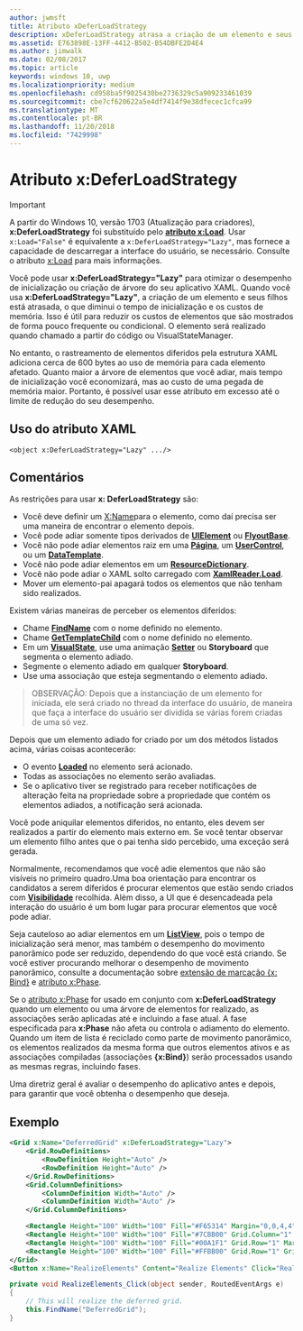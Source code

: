 ```yaml
---
author: jwmsft
title: Atributo xDeferLoadStrategy
description: xDeferLoadStrategy atrasa a criação de um elemento e seus filhos, o que reduz o tempo de inicialização, mas aumenta um pouco o uso da memória.Cada elemento afetado adiciona cerca de 600 bytes para o uso da memória.
ms.assetid: E763898E-13FF-4412-B502-B54DBFE2D4E4
ms.author: jimwalk
ms.date: 02/08/2017
ms.topic: article
keywords: windows 10, uwp
ms.localizationpriority: medium
ms.openlocfilehash: cd958ba5f9025430be2736329c5a909233461039
ms.sourcegitcommit: cbe7cf620622a5e4df7414f9e38dfecec1cfca99
ms.translationtype: MT
ms.contentlocale: pt-BR
ms.lasthandoff: 11/20/2018
ms.locfileid: "7429998"
---
```

# <a name="xdeferloadstrategy-attribute"></a>Atributo x:DeferLoadStrategy

> [!IMPORTANT]
> A partir do Windows 10, versão 1703 (Atualização para criadores), **x:DeferLoadStrategy** foi substituído pelo [**atributo x:Load**](x-load-attribute.md). Usar `x:Load="False"` é equivalente a `x:DeferLoadStrategy="Lazy"`, mas fornece a capacidade de descarregar a interface do usuário, se necessário. Consulte o atributo [x:Load](x-load-attribute.md) para mais informações.

Você pode usar **x:DeferLoadStrategy="Lazy"** para otimizar o desempenho de inicialização ou criação de árvore do seu aplicativo XAML. Quando você usa **x:DeferLoadStrategy="Lazy"**, a criação de um elemento e seus filhos está atrasada, o que diminui o tempo de inicialização e os custos de memória. Isso é útil para reduzir os custos de elementos que são mostrados de forma pouco frequente ou condicional. O elemento será realizado quando chamado a partir do código ou VisualStateManager.

No entanto, o rastreamento de elementos diferidos pela estrutura XAML adiciona cerca de 600 bytes ao uso de memória para cada elemento afetado. Quanto maior a árvore de elementos que você adiar, mais tempo de inicialização você economizará, mas ao custo de uma pegada de memória maior. Portanto, é possível usar esse atributo em excesso até o limite de redução do seu desempenho.

## <a name="xaml-attribute-usage"></a>Uso do atributo XAML

``` syntax
<object x:DeferLoadStrategy="Lazy" .../>
```

## <a name="remarks"></a>Comentários

As restrições para usar **x: DeferLoadStrategy** são:

- Você deve definir um [X:Name](x-name-attribute.md)para o elemento, como daí precisa ser uma maneira de encontrar o elemento depois.
- Você pode adiar somente tipos derivados de [**UIElement**](https://msdn.microsoft.com/library/windows/apps/br208911) ou [**FlyoutBase**](https://msdn.microsoft.com/library/windows/apps/dn279249).
- Você não pode adiar elementos raiz em uma [**Página**](https://msdn.microsoft.com/library/windows/apps/windows.ui.xaml.controls.page), um [**UserControl**](https://msdn.microsoft.com/library/windows/apps/windows.ui.xaml.controls.usercontrol), ou um [**DataTemplate**](https://msdn.microsoft.com/library/windows/apps/br242348).
- Você não pode adiar elementos em um [**ResourceDictionary**](https://msdn.microsoft.com/library/windows/apps/br208794).
- Você não pode adiar o XAML solto carregado com [**XamlReader.Load**](https://msdn.microsoft.com/library/windows/apps/br228048).
- Mover um elemento-pai apagará todos os elementos que não tenham sido realizados.

Existem várias maneiras de perceber os elementos diferidos:

- Chame [**FindName**](https://msdn.microsoft.com/library/windows/apps/br208715) com o nome definido no elemento.
- Chame [**GetTemplateChild**](https://msdn.microsoft.com/library/windows/apps/br209416) com o nome definido no elemento.
- Em um [**VisualState**](https://msdn.microsoft.com/library/windows/apps/br209007), use uma animação [**Setter**](https://msdn.microsoft.com/library/windows/apps/br208817) ou **Storyboard** que segmenta o elemento adiado.
- Segmente o elemento adiado em qualquer **Storyboard**.
- Use uma associação que esteja segmentando o elemento adiado.

> OBSERVAÇÃO: Depois que a instanciação de um elemento for iniciada, ele será criado no thread da interface do usuário, de maneira que faça a interface do usuário ser dividida se várias forem criadas de uma só vez.

Depois que um elemento adiado for criado por um dos métodos listados acima, várias coisas acontecerão:

- O evento [**Loaded**](https://msdn.microsoft.com/library/windows/apps/br208723) no elemento será acionado.
- Todas as associações no elemento serão avaliadas.
- Se o aplicativo tiver se registrado para receber notificações de alteração feita na propriedade sobre a propriedade que contém os elementos adiados, a notificação será acionada.

Você pode aniquilar elementos diferidos, no entanto, eles devem ser realizados a partir do elemento mais externo em. Se você tentar observar um elemento filho antes que o pai tenha sido percebido, uma exceção será gerada.

Normalmente, recomendamos que você adie elementos que não são visíveis no primeiro quadro.Uma boa orientação para encontrar os candidatos a serem diferidos é procurar elementos que estão sendo criados com [**Visibilidade**](https://msdn.microsoft.com/library/windows/apps/br208992) recolhida. Além disso, a UI que é desencadeada pela interação do usuário é um bom lugar para procurar elementos que você pode adiar.

Seja cauteloso ao adiar elementos em um [**ListView**](https://msdn.microsoft.com/library/windows/apps/br242878), pois o tempo de inicialização será menor, mas também o desempenho do movimento panorâmico pode ser reduzido, dependendo do que você está criando. Se você estiver procurando melhorar o desempenho de movimento panorâmico, consulte a documentação sobre [extensão de marcação {x: Bind}](x-bind-markup-extension.md) e [atributo x:Phase](x-phase-attribute.md).

Se o [atributo x:Phase](x-phase-attribute.md) for usado em conjunto com **x:DeferLoadStrategy** quando um elemento ou uma árvore de elementos for realizado, as associações serão aplicadas até e incluindo a fase atual. A fase especificada para **x:Phase** não afeta ou controla o adiamento do elemento. Quando um item de lista é reciclado como parte de movimento panorâmico, os elementos realizados da mesma forma que outros elementos ativos e as associações compiladas (associações **{x:Bind}**) serão processados usando as mesmas regras, incluindo fases.

Uma diretriz geral é avaliar o desempenho do aplicativo antes e depois, para garantir que você obtenha o desempenho que deseja.

## <a name="example"></a>Exemplo

```xml
<Grid x:Name="DeferredGrid" x:DeferLoadStrategy="Lazy">
    <Grid.RowDefinitions>
        <RowDefinition Height="Auto" />
        <RowDefinition Height="Auto" />
    </Grid.RowDefinitions>
    <Grid.ColumnDefinitions>
        <ColumnDefinition Width="Auto" />
        <ColumnDefinition Width="Auto" />
    </Grid.ColumnDefinitions>

    <Rectangle Height="100" Width="100" Fill="#F65314" Margin="0,0,4,4" />
    <Rectangle Height="100" Width="100" Fill="#7CBB00" Grid.Column="1" Margin="4,0,0,4" />
    <Rectangle Height="100" Width="100" Fill="#00A1F1" Grid.Row="1" Margin="0,4,4,0" />
    <Rectangle Height="100" Width="100" Fill="#FFBB00" Grid.Row="1" Grid.Column="1" Margin="4,4,0,0" />
</Grid>
<Button x:Name="RealizeElements" Content="Realize Elements" Click="RealizeElements_Click"/>
```

```csharp
private void RealizeElements_Click(object sender, RoutedEventArgs e)
{
    // This will realize the deferred grid.
    this.FindName("DeferredGrid");
}
```
